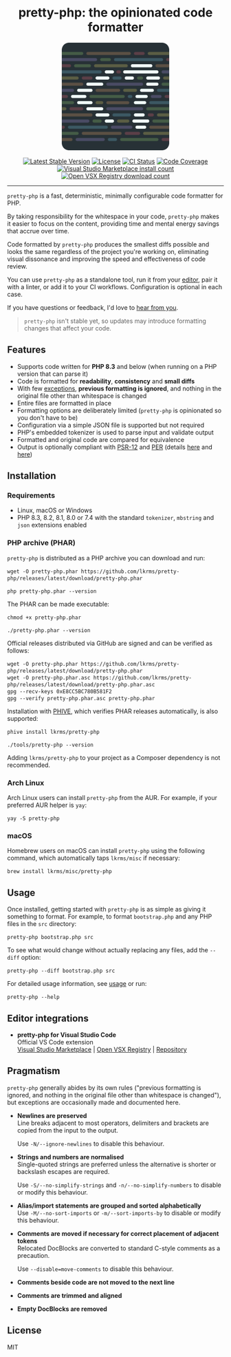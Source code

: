 <h1 align="center">pretty-php: the opinionated code formatter</h1>

<p align="center">
  <a href="https://github.com/lkrms/pretty-php">
    <img src="https://github.com/lkrms/pretty-php/raw/main/images/logo-600x600-rounded.png" alt="pretty-php logo" width="250">
  </a>
<p>

<p align="center">
  <a href="https://packagist.org/packages/lkrms/pretty-php"><img src="https://poser.pugx.org/lkrms/pretty-php/v" alt="Latest Stable Version" /></a>
  <a href="https://packagist.org/packages/lkrms/pretty-php"><img src="https://poser.pugx.org/lkrms/pretty-php/license" alt="License" /></a>
  <a href="https://github.com/lkrms/pretty-php/actions"><img src="https://github.com/lkrms/pretty-php/actions/workflows/ci.yml/badge.svg" alt="CI Status" /></a>
  <a href="https://codecov.io/gh/lkrms/pretty-php"><img src="https://codecov.io/gh/lkrms/pretty-php/graph/badge.svg?token=W0KVZU718K" alt="Code Coverage" /></a>
  <a href="https://marketplace.visualstudio.com/items?itemName=lkrms.pretty-php"><img src="https://img.shields.io/visual-studio-marketplace/i/lkrms.pretty-php?label=Marketplace%20installs&color=%230066b8" alt="Visual Studio Marketplace install count" /></a>
  <a href="https://open-vsx.org/extension/lkrms/pretty-php"><img src="https://img.shields.io/open-vsx/dt/lkrms/pretty-php?label=Open%20VSX%20downloads&color=%23a60ee5" alt="Open VSX Registry download count" /></a>
</p>

---

`pretty-php` is a fast, deterministic, minimally configurable code formatter for
PHP.

By taking responsibility for the whitespace in your code, `pretty-php` makes it
easier to focus on the content, providing time and mental energy savings that
accrue over time.

Code formatted by `pretty-php` produces the smallest diffs possible and looks
the same regardless of the project you're working on, eliminating visual
dissonance and improving the speed and effectiveness of code review.

You can use `pretty-php` as a standalone tool, run it from your [editor][], pair
it with a linter, or add it to your CI workflows. Configuration is optional in
each case.

If you have questions or feedback, I'd love to [hear from you][discuss].

> `pretty-php` isn't stable yet, so updates may introduce formatting changes
> that affect your code.

## Features

- Supports code written for **PHP 8.3** and below (when running on a PHP version
  that can parse it)
- Code is formatted for **readability**, **consistency** and **small diffs**
- With few [exceptions](#pragmatism), **previous formatting is ignored**, and
  nothing in the original file other than whitespace is changed
- Entire files are formatted in place
- Formatting options are deliberately limited (`pretty-php` is opinionated so
  you don't have to be)
- Configuration via a simple JSON file is supported but not required
- PHP's embedded tokenizer is used to parse input and validate output
- Formatted and original code are compared for equivalence
- Output is optionally compliant with [PSR-12][] and [PER][] (details
  [here](docs/PSR-12.md) and [here][PSR-12 issue])

## Installation

### Requirements

- Linux, macOS or Windows
- PHP 8.3, 8.2, 8.1, 8.0 or 7.4 with the standard `tokenizer`, `mbstring` and
  `json` extensions enabled

### PHP archive (PHAR)

`pretty-php` is distributed as a PHP archive you can download and run:

```shell
wget -O pretty-php.phar https://github.com/lkrms/pretty-php/releases/latest/download/pretty-php.phar
```

```shell
php pretty-php.phar --version
```

The PHAR can be made executable:

```shell
chmod +x pretty-php.phar
```

```shell
./pretty-php.phar --version
```

Official releases distributed via GitHub are signed and can be verified as
follows:

```shell
wget -O pretty-php.phar https://github.com/lkrms/pretty-php/releases/latest/download/pretty-php.phar
wget -O pretty-php.phar.asc https://github.com/lkrms/pretty-php/releases/latest/download/pretty-php.phar.asc
gpg --recv-keys 0xE8CC5BC780B581F2
gpg --verify pretty-php.phar.asc pretty-php.phar
```

Installation with [PHIVE][], which verifies PHAR releases automatically, is also
supported:

```shell
phive install lkrms/pretty-php
```

```shell
./tools/pretty-php --version
```

Adding `lkrms/pretty-php` to your project as a Composer dependency is not
recommended.

### Arch Linux

Arch Linux users can install `pretty-php` from the AUR. For example, if your
preferred AUR helper is `yay`:

```shell
yay -S pretty-php
```

### macOS

Homebrew users on macOS can install `pretty-php` using the following command,
which automatically taps `lkrms/misc` if necessary:

```shell
brew install lkrms/misc/pretty-php
```

## Usage

Once installed, getting started with `pretty-php` is as simple as giving it
something to format. For example, to format `bootstrap.php` and any PHP files in
the `src` directory:

```shell
pretty-php bootstrap.php src
```

To see what would change without actually replacing any files, add the `--diff`
option:

```shell
pretty-php --diff bootstrap.php src
```

For detailed usage information, see [usage](docs/Usage.md) or run:

```shell
pretty-php --help
```

## Editor integrations

- **pretty-php for Visual Studio Code** \
  Official VS Code extension \
  [Visual Studio Marketplace][] | [Open VSX Registry][] | [Repository][vscode]

## Pragmatism

`pretty-php` generally abides by its own rules ("previous formatting is ignored,
and nothing in the original file other than whitespace is changed"), but
exceptions are occasionally made and documented here.

- **Newlines are preserved** \
  Line breaks adjacent to most operators, delimiters and brackets are copied from
  the input to the output.

  Use `-N/--ignore-newlines` to disable this behaviour.

- **Strings and numbers are normalised** \
  Single-quoted strings are preferred unless the alternative is shorter or backslash
  escapes are required.

  Use `-S/--no-simplify-strings` and `-n/--no-simplify-numbers` to disable or
  modify this behaviour.

- **Alias/import statements are grouped and sorted alphabetically** \
  Use `-M/--no-sort-imports` or `-m/--sort-imports-by` to disable or modify this
  behaviour.

- **Comments are moved if necessary for correct placement of adjacent tokens** \
  Relocated DocBlocks are converted to standard C-style comments as a precaution.

  Use `--disable=move-comments` to disable this behaviour.

- **Comments beside code are not moved to the next line**

- **Comments are trimmed and aligned**

- **Empty DocBlocks are removed**

## License

MIT

[discuss]: https://github.com/lkrms/pretty-php/discussions
[editor]: #editor-integrations
[Open VSX Registry]: https://open-vsx.org/extension/lkrms/pretty-php
[PER]: https://www.php-fig.org/per/coding-style/
[PHIVE]: https://phar.io
[PSR-12]: https://www.php-fig.org/psr/psr-12/
[PSR-12 issue]: https://github.com/lkrms/pretty-php/issues/4
[Visual Studio Marketplace]:
  https://marketplace.visualstudio.com/items?itemName=lkrms.pretty-php
[vscode]: https://github.com/lkrms/vscode-pretty-php
